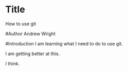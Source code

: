# Title
How to use git

#Author
Andrew Wright

#Introduction
I am learning what I need to do to use git.

I am getting better at this.

I think.
